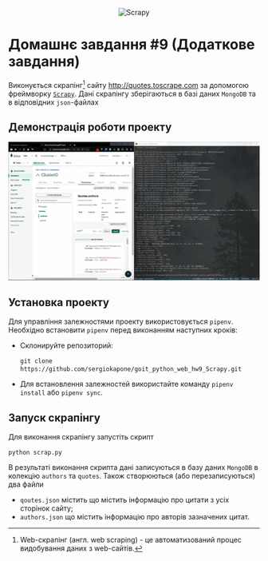 <p align="center"> <img src="https://scrapy.org/img/scrapylogo.png" alt="Scrapy" /> </p>

# Домашнє завдання #9 (Додаткове завдання)

Виконується скрапінг[^1] сайту http://quotes.toscrape.com за допомогою фреймворку [`Scrapy`](https://scrapy.org/). Дані скрапінгу зберігаються в базі даних `MongoDB` та в відповідних `json`-файлах

[^1]: Web-скрапінг (англ. web scraping) - це автоматизований процес видобування даних з web-сайтів.

## Демонстрація роботи проекту

[![Watch the video](./pictures/view.png)](https://youtu.be/7OeipiDob5s)

## Установка проекту

Для управління залежностями проекту використовується `pipenv`. Необхідно встановити `pipenv` перед виконанням наступних кроків:

- Склонируйте репозиторий:

  ```shell
  git clone https://github.com/sergiokapone/goit_python_web_hw9_Scrapy.git
  ```

- Для встановлення залежностей використайте команду `pipenv install` або `pipenv sync`.

## Запуск скрапінгу

Для виконання скрапінгу запустіть скрипт

```shell
python scrap.py
```

В результаті виконання скрипта дані записуються в базу даних `MongoDB` в колекцію `authors` та `quotes`. Також створюються (або перезаписуються) два файли

- `qoutes.json` містить що містить інформацію про цитати з усіх сторінок сайту;
- `authors.json` що містить інформацію про авторів зазначених цитат.
